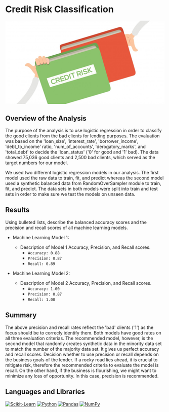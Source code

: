 # Credit Risk Classification
![creditrisk](https://github.com/ericyang91/Credit_Risk_Classification/blob/main/creditrisk.jpg)

## Overview of the Analysis

The purpose of the analysis is to use logistic regression in order to classify the good clients from the bad clients for lending purposes. The evaluation was based on the 'loan_size', 'interest_rate', 
'borrower_income', 'debt_to_income' ratio, 'num_of_accounts', 'derogatory_marks', and 'total_debt' to decide the 'loan_status' ('0' for good and '1' bad).
The data showed 75,036 good clients and 2,500 bad clients, which served as the target numbers for our model.

We used two different logistic regression models in our analysis. The first model used the raw data to train, fit, and predict whereas the second model used a synthetic balanced data from RandomOverSampler module to 
train, fit, and predict.
The data sets in both models were split into train and test sets in order to make sure we test the models on unseen data.

## Results

Using bulleted lists, describe the balanced accuracy scores and the precision and recall scores of all machine learning models.

* Machine Learning Model 1:
  * Description of Model 1 Accuracy, Precision, and Recall scores.
    - `Accuracy: 0.88`
    - `Precision: 0.87`
    - `Recall: 0.89`


* Machine Learning Model 2:
  * Description of Model 2 Accuracy, Precision, and Recall scores.
      - `Accuracy: 1.00`
      - `Precision: 0.87`
      - `Recall: 1.00`

## Summary

The above precision and recall rates reflect the 'bad' clients ('1') as the focus should be to correcly identify them. Both models have good rates on all three evaluation criterias. The recommended model, however, is the second model that randomly creates synthetic data in the minority data set to match the number of the majority data set. It gives us perfect accuracy and recall scores.
Decision whether to use precision or recall depends on the business goals of the lender. If a rocky road lies ahead, it is crucial to mitigate risk, therefore the recommended criteria to evaluate the model is recall. On the other hand, if the business is flourishing, we might want to minimize any loss of opportunity. In this case, precision is recommended.

## Languages and Libraries
[![Scikit-Learn](https://img.shields.io/badge/scikit--learn-0.24.2-blue)](https://scikit-learn.org/stable/)
[![Python](https://img.shields.io/badge/python-v3.10-blue)](https://www.python.org/downloads/release/python-310/)
[![Pandas](https://img.shields.io/badge/pandas-v1.3.3-blue)](https://pandas.pydata.org/)
[![NumPy](https://img.shields.io/badge/numpy-v1.21.4-blue)](https://numpy.org/)

